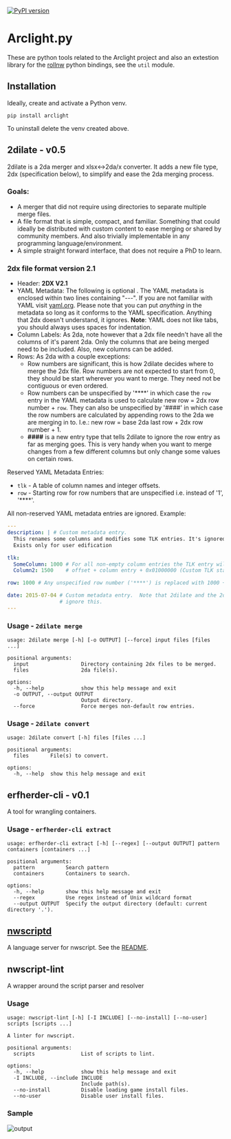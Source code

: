 [![PyPI version](https://badge.fury.io/py/arclight.svg)](https://badge.fury.io/py/arclight)

# Arclight.py

These are python tools related to the Arclight project and also an extestion library for the [rollnw](https://github.com/jd28/rollnw) python bindings, see the `util` module.

## Installation

Ideally, create and activate a Python venv.

```
pip install arclight
```

To uninstall delete the venv created above.

## 2dilate - v0.5

2dilate is a 2da merger and xlsx<->2da/x converter.  It adds a new file type, 2dx (specification below), to simplify and ease the 2da merging process.

### Goals:
* A merger that did not require using directories to separate multiple  merge files.
* A file format that is simple, compact, and familiar.  Something that could ideally be distributed with custom content to ease merging or
  shared by community members.  And also trivially implementable in any programming language/environment.
* A simple straight forward interface, that does not require a PhD to learn.

### 2dx file format version 2.1

* Header: **2DX V2.1**
* YAML Metadata: The following is optional .  The YAML metadata is enclosed within two lines containing
  "---".  If you are not familiar with YAML visit [yaml.org](http://www.yaml.org/).
  Please note that you can put _anything_ in the metadata so long as it
  conforms to the YAML specification.  Anything that 2dx doesn't understand, it ignores.
  **Note**: YAML does not like tabs, you should always uses spaces for indentation.
* Column Labels: As 2da, note however that a 2dx file needn't have all
  the columns of it's parent 2da.  Only the columns that are being
  merged need to be included.  Also, new columns can be added.
* Rows: As 2da with a couple exceptions:
  * Row numbers are significant, this is how 2dilate decides where to
    merge the 2dx file. Row numbers are not expected to start from 0, they should be start
    wherever you want to merge.  They need not be contiguous or even
    ordered.
  * Row numbers can be unspecified by '****' in which case the `row` entry in the YAML metadata is used to calculate
    new row = 2dx row number + `row`. They can also be unspecified by '####' in which case the row numbers are calculated by appending rows to the
    2da we are merging in to. I.e.: new row = base 2da last row + 2dx row number + 1.
  * **####** is a new entry type that tells 2dilate to ignore the row
    entry as far as merging goes.  This is very handy when you want to
    merge changes from a few different columns but only change some
    values on certain rows.

Reserved YAML Metadata Entries:

* `tlk` - A table of column names and integer offsets.
* `row` - Starting row for row numbers that are unspecified i.e. instead of '1', '****'.

All non-reserved YAML metadata entries are ignored. Example:

```yaml
---
description: | # Custom metadata entry.
  This renames some columns and modifies some TLK entries. It's ignored by the parser.
  Exists only for user edification

tlk:
  SomeColumn: 1000 # For all non-empty column entries the TLK entry will be calculated
  Column2: 1500    # offset + column entry + 0x01000000 (Custom TLK starting point).

row: 1000 # Any unspecified row number ('****') is replaced with 1000 + 2dx row number.

date: 2015-07-04 # Custom metadata entry.  Note that 2dilate and the 2dx reader will simply
                 # ignore this.
---
```

### Usage - `2dilate merge`

```
usage: 2dilate merge [-h] [-o OUTPUT] [--force] input files [files ...]

positional arguments:
  input                 Directory containing 2dx files to be merged.
  files                 2da file(s).

options:
  -h, --help            show this help message and exit
  -o OUTPUT, --output OUTPUT
                        Output directory.
  --force               Force merges non-default row entries.

```

### Usage - `2dilate convert`

```
usage: 2dilate convert [-h] files [files ...]

positional arguments:
  files       File(s) to convert.

options:
  -h, --help  show this help message and exit
```

## erfherder-cli - v0.1

A tool for wrangling containers.

### Usage - `erfherder-cli extract`

```
usage: erfherder-cli extract [-h] [--regex] [--output OUTPUT] pattern containers [containers ...]

positional arguments:
  pattern          Search pattern
  containers       Containers to search.

options:
  -h, --help       show this help message and exit
  --regex          Use regex instead of Unix wildcard format
  --output OUTPUT  Specify the output directory (default: current directory '.').
```

## [nwscriptd](arclight/nwscriptd/README.md)

A language server for nwscript. See the [README](arclight/nwscriptd/README.md).

## nwscript-lint

A wrapper around the script parser and resolver

### Usage

```
usage: nwscript-lint [-h] [-I INCLUDE] [--no-install] [--no-user] scripts [scripts ...]

A linter for nwscript.

positional arguments:
  scripts               List of scripts to lint.

options:
  -h, --help            show this help message and exit
  -I INCLUDE, --include INCLUDE
                        Include path(s).
  --no-install          Disable loading game install files.
  --no-user             Disable user install files.
```

### Sample

![output](screenshots/nwscript-lint-2024-10-21.png)
